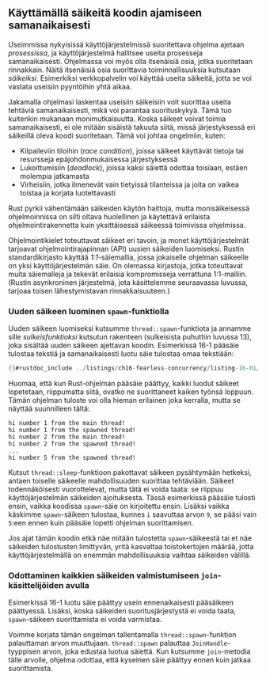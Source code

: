 ## Käyttämällä säikeitä koodin ajamiseen samanaikaisesti

Useimmissa nykyisissä käyttöjärjestelmissä suoritettava ohjelma ajetaan _prosessissa_, ja käyttöjärjestelmä hallitsee useita prosesseja samanaikaisesti. Ohjelmassa voi myös olla itsenäisiä osia, jotka suoritetaan rinnakkain. Näitä itsenäisiä osia suorittavia toiminnallisuuksia kutsutaan _säikeiksi_. Esimerkiksi verkkopalvelin voi käyttää useita säikeitä, jotta se voi vastata useisiin pyyntöihin yhtä aikaa.

Jakamalla ohjelmasi laskentaa useisiin säikeisiin voit suorittaa useita tehtäviä samanaikaisesti, mikä voi parantaa suorituskykyä. Tämä tuo kuitenkin mukanaan monimutkaisuutta. Koska säikeet voivat toimia samanaikaisesti, ei ole mitään sisäistä takuuta siitä, missä järjestyksessä eri säikeillä oleva koodi suoritetaan. Tämä voi johtaa ongelmiin, kuten:

- Kilpaileviin tiloihin (_race condition_), joissa säikeet käyttävät tietoja tai resursseja epäjohdonmukaisessa järjestyksessä  
- Lukoittumisiin (_deadlock_), joissa kaksi säiettä odottaa toisiaan, estäen molempia jatkamasta  
- Virheisiin, jotka ilmenevät vain tietyissä tilanteissa ja joita on vaikea toistaa ja korjata luotettavasti  

Rust pyrkii vähentämään säikeiden käytön haittoja, mutta monisäikeisessä ohjelmoinnissa on silti oltava huolellinen ja käytettävä erilaista ohjelmointirakennetta kuin yksittäisessä säikeessä toimivissa ohjelmissa.

Ohjelmointikielet toteuttavat säikeet eri tavoin, ja monet käyttöjärjestelmät tarjoavat ohjelmointirajapinnan (API) uusien säikeiden luomiseksi. Rustin standardikirjasto käyttää _1:1_-säiemallia, jossa jokaiselle ohjelman säikeelle on yksi käyttöjärjestelmän säie. On olemassa kirjastoja, jotka toteuttavat muita säiemalleja ja tekevät erilaisia kompromisseja verrattuna 1:1-malliin. (Rustin asynkroninen järjestelmä, jota käsittelemme seuraavassa luvussa, tarjoaa toisen lähestymistavan rinnakkaisuuteen.)

### Uuden säikeen luominen `spawn`-funktiolla

Uuden säikeen luomiseksi kutsumme `thread::spawn`-funktiota ja annamme sille _sulkeisfunktioksi_ kutsutun rakenteen (sulkeisista puhuttiin luvussa 13), joka sisältää uuden säikeen ajettavan koodin. Esimerkissä 16-1 pääsäie tulostaa tekstiä ja samanaikaisesti luotu säie tulostaa omaa tekstiään:

```rust
{{#rustdoc_include ../listings/ch16-fearless-concurrency/listing-16-01/src/main.rs}}
```

Huomaa, että kun Rust-ohjelman pääsäie päättyy, kaikki luodut säikeet lopetetaan, riippumatta siitä, ovatko ne suorittaneet kaiken työnsä loppuun. Tämän ohjelman tuloste voi olla hieman erilainen joka kerralla, mutta se näyttää suunnilleen tältä:

```text
hi number 1 from the main thread!
hi number 1 from the spawned thread!
hi number 2 from the main thread!
hi number 2 from the spawned thread!
...
hi number 5 from the spawned thread!
```

Kutsut `thread::sleep`-funktioon pakottavat säikeen pysähtymään hetkeksi, antaen toiselle säikeelle mahdollisuuden suorittaa tehtäviään. Säikeet todennäköisesti vuorottelevat, mutta tätä ei voida taata: se riippuu käyttöjärjestelmän säikeiden ajoituksesta. Tässä esimerkissä pääsäie tulosti ensin, vaikka koodissa `spawn`-säie on kirjoitettu ensin. Lisäksi vaikka käskimme `spawn`-säikeen tulostaa, kunnes `i` saavuttaa arvon `9`, se pääsi vain `5`:een ennen kuin pääsäie lopetti ohjelman suorittamisen.

Jos ajat tämän koodin etkä näe mitään tulostetta `spawn`-säikeestä tai et näe säikeiden tulostusten limittyvän, yritä kasvattaa toistokertojen määrää, jotta käyttöjärjestelmällä on enemmän mahdollisuuksia vaihtaa säikeiden välillä.

### Odottaminen kaikkien säikeiden valmistumiseen `join`-käsittelijöiden avulla

Esimerkissä 16-1 luotu säie päättyy usein ennenaikaisesti pääsäikeen päättyessä. Lisäksi, koska säikeiden suoritusjärjestystä ei voida taata, `spawn`-säikeen suorittamista ei voida varmistaa.

Voimme korjata tämän ongelman tallentamalla `thread::spawn`-funktion palauttaman arvon muuttujaan. `thread::spawn` palauttaa `JoinHandle`-tyyppisen arvon, joka edustaa luotua säiettä. Kun kutsumme `join`-metodia tälle arvolle, ohjelma odottaa, että kyseinen säie päättyy ennen kuin jatkaa suorittamista.



